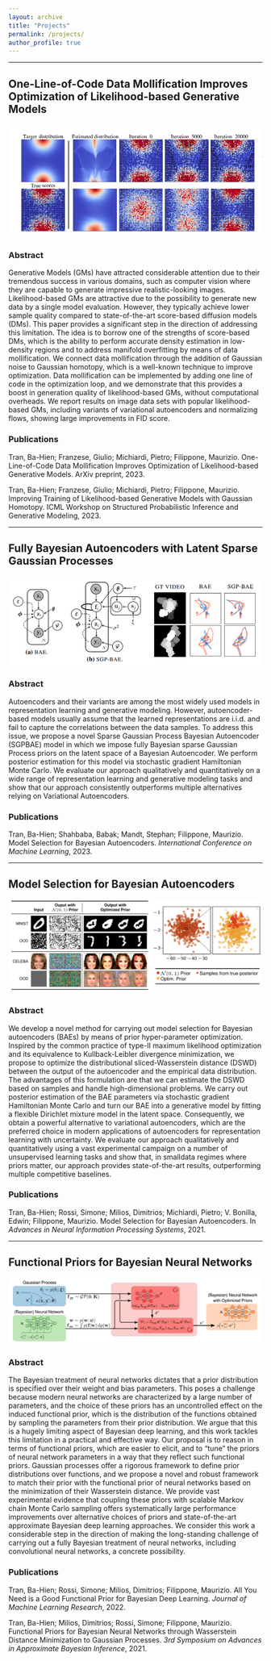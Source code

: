 ```yaml
---
layout: archive
title: "Projects"
permalink: /projects/
author_profile: true
---
```


<!--{% include base_path %}

{% for post in site.publications reversed %}
  {% include archive-single.html %}
{% endfor %}
-->

------------------------------------------------------------------------------
## One-Line-of-Code Data Mollification Improves Optimization of Likelihood-based Generative Models
![BRS](/files/abstract_figures/gen_mollification.png)

### Abstract
Generative Models (GMs) have attracted considerable attention due to their tremendous success in various domains, such as computer vision where they are capable to generate impressive realistic-looking images. Likelihood-based GMs are attractive due to the possibility to generate new data by a single model evaluation. However, they typically achieve lower sample quality compared to state-of-the-art score-based diffusion models (DMs). This paper provides a significant step in the direction of addressing this limitation. The idea is to borrow one of the strengths of score-based DMs, which is the ability to perform accurate density estimation in low-density regions and to address manifold overfitting by means of data mollification. We connect data mollification through the addition of Gaussian noise to Gaussian homotopy, which is a well-known technique to improve optimization. Data mollification can be implemented by adding one line of code in the optimization loop, and we demonstrate that this provides a boost in generation quality of likelihood-based GMs, without computational overheads. We report results on image data sets with popular likelihood-based GMs, including variants of variational autoencoders and normalizing flows, showing large improvements in FID score.


### Publications
Tran, Ba-Hien; Franzese, Giulio; Michiardi, Pietro; Filippone, Maurizio. One-Line-of-Code Data Mollification Improves Optimization of Likelihood-based Generative Models. ArXiv preprint, 2023.

Tran, Ba-Hien; Franzese, Giulio; Michiardi, Pietro; Filippone, Maurizio. Improving Training of Likelihood-based Generative Models with Gaussian Homotopy. ICML Workshop on Structured Probabilistic Inference and Generative Modeling, 2023.

------------------------------------------------------------------------------
## Fully Bayesian Autoencoders with Latent Sparse Gaussian Processes 
![BRS](/files/abstract_figures/sgp-bae.png)

### Abstract
Autoencoders and their variants are among the most widely used models in representation learning and generative modeling. However, autoencoder-based models usually assume that the learned representations are i.i.d. and fail to capture the correlations between the data samples. To address this issue, we propose a novel Sparse Gaussian Process Bayesian Autoencoder (SGPBAE) model in which we impose fully Bayesian sparse Gaussian Process priors on the latent space of a Bayesian Autoencoder. We perform posterior estimation for this model via stochastic gradient Hamiltonian Monte Carlo. We evaluate our approach qualitatively and quantitatively on a wide range of representation learning and generative modeling tasks and show that our approach consistently outperforms multiple alternatives relying on Variational Autoencoders.


### Publications
Tran, Ba-Hien; Shahbaba, Babak; Mandt, Stephan; Filippone, Maurizio. Model Selection for Bayesian Autoencoders. *International Conference on Machine Learning*, 2023.


------------------------------------------------------------------------------
## Model Selection for Bayesian Autoencoders
![BRS](/files/abstract_figures/bae_prior.png)

### Abstract
We develop a novel method for carrying out model selection for Bayesian autoencoders (BAEs) by means of prior hyper-parameter optimization. Inspired by the common practice of type-II maximum likelihood optimization and its equivalence to Kullback-Leibler divergence minimization, we propose to optimize the distributional sliced-Wasserstein distance (DSWD) between the output of the autoencoder and the empirical data distribution. The advantages of this formulation are that we can estimate the DSWD based on samples and handle high-dimensional problems. We carry out posterior estimation of the BAE parameters via stochastic gradient Hamiltonian Monte Carlo and turn our BAE into a generative model by fitting a flexible Dirichlet mixture model in the latent space. Consequently, we obtain a powerful alternative to variational autoencoders, which are the preferred choice in modern applications of autoencoders for representation learning with uncertainty. We evaluate our approach qualitatively and quantitatively using a vast experimental campaign on a number of unsupervised learning tasks and show that, in smalldata regimes where priors matter, our approach provides state-of-the-art results, outperforming multiple competitive baselines.


### Publications
Tran, Ba-Hien; Rossi, Simone; Milios, Dimitrios; Michiardi, Pietro; V. Bonilla, Edwin; Filippone, Maurizio. Model Selection for Bayesian Autoencoders. In *Advances in Neural Information Processing Systems*, 2021.




------------------------------------------------------------------------------
## Functional Priors for Bayesian Neural Networks
![BRS](/files/abstract_figures/functional_bnn_prior.png)

### Abstract
The Bayesian treatment of neural networks dictates that a prior distribution is specified over their weight and bias parameters. This poses a challenge because modern neural networks are characterized by a large number of parameters, and the choice of these priors has an uncontrolled effect on the induced functional prior, which is the distribution of the functions obtained by sampling the parameters from their prior distribution. We argue that this is a hugely limiting aspect of Bayesian deep learning, and this work tackles this limitation in a practical and effective way. Our proposal is to reason in terms of functional priors, which are easier to elicit, and to “tune” the priors of neural network parameters in a way that they reflect such functional priors. Gaussian processes offer a rigorous framework to define prior distributions over functions, and we propose a novel and robust framework to match their prior with the functional prior of neural networks based on the minimization of their Wasserstein distance. We provide vast experimental evidence that coupling these priors with scalable Markov chain Monte Carlo sampling offers systematically large performance improvements over alternative choices of priors and state-of-the-art approximate Bayesian deep learning approaches. We consider this work a considerable step in the direction of making the long-standing challenge of carrying out a fully Bayesian treatment of neural networks, including convolutional neural networks, a concrete possibility.

### Publications
Tran, Ba-Hien; Rossi, Simone; Milios, Dimitrios; Filippone, Maurizio. All You Need is a Good Functional Prior for Bayesian Deep Learning. *Journal of Machine Learning Research*, 2022.

Tran, Ba-Hien; Milios, Dimitrios; Rossi, Simone; Filippone, Maurizio. Functional Priors for Bayesian Neural Networks through Wasserstein Distance Minimization to Gaussian Processes. *3rd Symposium on Advances in Approximate Bayesian Inference*, 2021.
